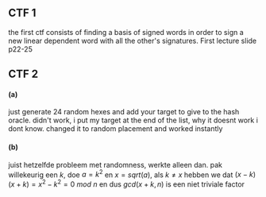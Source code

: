 ## CTF 1
the first ctf consists of finding a basis of signed words in order to sign a new linear dependent word with all the other's signatures. First lecture slide p22-25
## CTF 2
#### (a) 
just generate 24 random hexes and add your target to give to the hash oracle. didn't work, i put my target at the end of the list, why it doesnt work i dont know. changed it to random placement and worked instantly
#### (b)
juist hetzelfde probleem met randomness, werkte alleen dan. pak willekeurig een $k$, doe $a=k^2$ en $x=sqrt(a)$, als $k\neq x$ hebben we dat $(x-k)(x+k)=x^2-k^2 = 0\ mod\ n$ en dus $gcd(x+k,n)$ is een niet triviale factor

